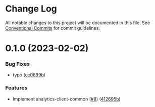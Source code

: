 # Change Log

All notable changes to this project will be documented in this file.
See [Conventional Commits](https://conventionalcommits.org) for commit guidelines.

# 0.1.0 (2023-02-02)


### Bug Fixes

* typo ([ce0699b](https://github.com/coxwave/coxwave-typescript/commit/ce0699b71484945c0dc437bbd5e9aea026887295))


### Features

* Implement analytics-client-common ([#8](https://github.com/coxwave/coxwave-typescript/issues/8)) ([412695b](https://github.com/coxwave/coxwave-typescript/commit/412695b11ed75722bba42e08d0544eb9aeab974a))
